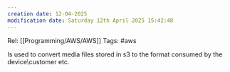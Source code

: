 ```yaml
---
creation date: 12-04-2025
modification date: Saturday 12th April 2025 15:42:48
---
```

Rel: [[Programming/AWS/AWS]]
Tags: #aws

Is used to convert media files stored in s3 to the format consumed by the device\customer etc.